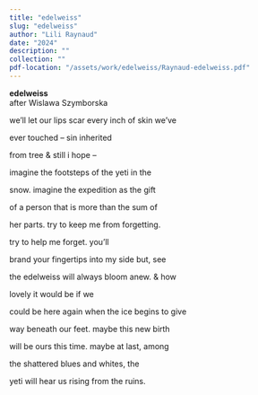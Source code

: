 ```yaml
---
title: "edelweiss"
slug: "edelweiss"
author: "Lili Raynaud"
date: "2024"
description: ""
collection: ""
pdf-location: "/assets/work/edelweiss/Raynaud-edelweiss.pdf"
---
```


**edelweiss**  
after Wislawa Szymborska

we’ll let our lips scar every inch of skin we’ve

ever touched – sin inherited

from tree & still i hope –

imagine the footsteps of the yeti in the

snow. imagine the expedition as the gift

of a person that is more than the sum of

her parts. try to keep me from forgetting.

try to help me forget. you’ll

brand your fingertips into my side but, see

the edelweiss will always bloom anew. & how

lovely it would be if we

could be here again when the ice begins to give

way beneath our feet. maybe this new birth

will be ours this time. maybe at last, among

the shattered blues and whites, the

yeti will hear us rising from the ruins.
